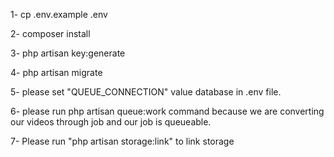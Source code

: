 1- cp .env.example .env

2- composer install

3- php artisan key:generate

4- php artisan migrate

5- please set "QUEUE_CONNECTION" value database in .env file.

6- please run php artisan queue:work command because we are converting our videos through job and our job is queueable.

7- Please run "php artisan storage:link" to link storage
